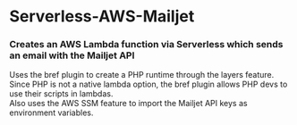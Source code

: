 # Serverless-AWS-Mailjet
### Creates an AWS Lambda function via Serverless which sends an email with the Mailjet API

Uses the bref plugin to create a PHP runtime through the layers feature.  Since PHP is not a native lambda option, the bref plugin allows PHP devs to use their scripts in lambdas.  
Also uses the AWS SSM feature to import the Mailjet API keys as environment variables.
